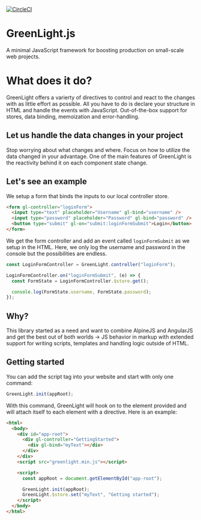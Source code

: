 ﻿[![CircleCI](https://dl.circleci.com/status-badge/img/circleci/D4bACYgELziWRdvGQX58ng/JLCBwpaAdTngwcyk3kHWug/tree/main.svg?style=svg&circle-token=0e0c994164d8667fcc9bb65e1305a3f58bd741a0)](https://dl.circleci.com/status-badge/redirect/circleci/D4bACYgELziWRdvGQX58ng/JLCBwpaAdTngwcyk3kHWug/tree/main)

# GreenLight.js

A minimal JavaScript framework for boosting production on small-scale web projects.

# What does it do?

GreenLight offers a varierty of directives to control and react to the changes with as little effort as possible. All you have to do is declare your structure in HTML and handle the events with JavaScript. Out-of-the-box support for stores, data binding, memoization and error-handling.

## Let us handle the data changes in your project

Stop worrying about what changes and where. Focus on how to utilize the data changed in your advantage. One of the main features of GreenLight is the reactivity behind it on each component state change.

## Let's see an example

We setup a form that binds the inputs to our local controller store.

```html
<form gl-controller="loginForm">
  <input type="text" placeholder="Username" gl-bind="username" />
  <input type="password" placeholder="Password" gl-bind="password" />
  <button type="submit" gl-on="submit:loginFormSubmit">Login</button>
</form>
```

We get the form controller and add an event called `loginFormSubmit` as we setup in the HTML. Here, we only log the username and password in the console but the possibilities are endless.

```js
const LoginFormController = GreenLight.controller("loginForm");

LoginFormController.on("loginFormSubmit", (e) => {
  const FormState = LoginFormController.$store.get();

  console.log(FormState.username, FormState.password);
});
```

## Why?

This library started as a need and want to combine AlpineJS and AngularJS and get the best out of both worlds -> JS behavior in markup with extended support for writing scripts, templates and handling logic outside of HTML.

## Getting started

You can add the script tag into your website and start with only one command:

```js
GreenLight.init(appRoot);
```

With this command, GreenLight will hook on to the element provided and will attach itself to each element with a directive. Here is an example:

```html
<html>
  <body>
    <div id="app-root">
      <div gl-controller="GettingStarted">
        <div gl-bind="myText"></div>
      </div>
    </div>
    <script src="greenlight.min.js"></script>

    <script>
      const appRoot = document.getElementById("app-root");

      GreenLight.init(appRoot);
      GreenLight.$store.set("myText", "Getting started");
    </script>
  </body>
</html>
```
